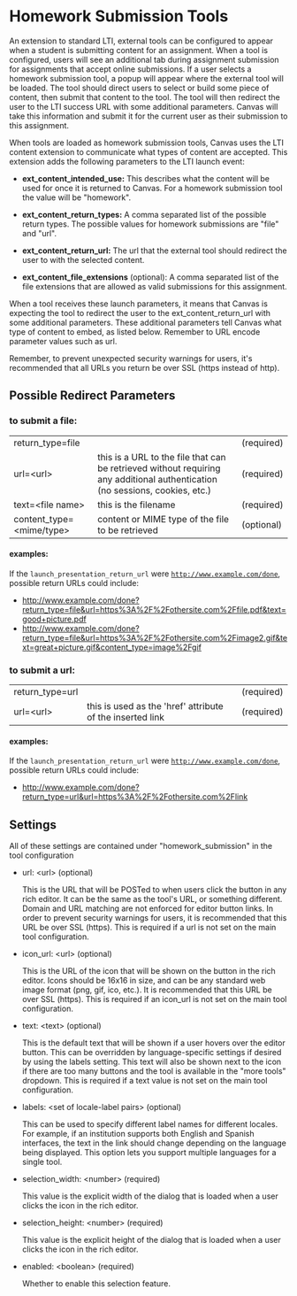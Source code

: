 Homework Submission Tools
=================================

An extension to standard LTI, external tools can be configured
to appear when a student is submitting content for an assignment.
When a tool is configured, users will see an additional tab during
assignment submission for assignments that accept online submissions.
If a user selects a homework submission tool, a popup will appear
where the external tool will be loaded. The tool should direct users
to select or build some piece of content, then submit that content to
the tool. The tool will then redirect the user to the LTI success URL
with some additional parameters. Canvas will take this information and
submit it for the current user as their submission to this assignment.

When tools are loaded as homework submission tools, Canvas uses the
LTI content extension to communicate what types of content are
accepted.  This extension adds the following parameters to the LTI
launch event:

-   <b>ext\_content\_intended\_use:</b> This describes what the content will be used
    for once it is returned to Canvas. For a homework submission tool the
    value will be "homework".

-   <b>ext\_content\_return\_types:</b> A comma separated list of the possible return
    types.  The possible values for homework submissions are "file" and "url".

-   <b>ext\_content\_return\_url:</b> The url that the external tool should redirect
    the user to with the selected content.

-   <b>ext\_content\_file\_extensions</b> (optional): A comma separated list of the file
    extensions that are allowed as valid submissions for this assignment.

When a tool receives these launch parameters, it means that Canvas is
expecting the tool to redirect the user to the ext_content_return_url
with some additional parameters. These additional parameters tell
Canvas what type of content to embed, as listed below. Remember to
URL encode parameter values such as url.

Remember, to prevent unexpected security warnings for users, it's recommended
that all URLs you return be over SSL (https instead of http).

## Possible Redirect Parameters
### to submit a file:
<table class="tool">
  <tr>
    <td>return_type=file</td>
    <td></td>
    <td>(required)</td>
  </tr><tr>
    <td>url=&lt;url&gt;</td>
    <td>this is a URL to the file that can be retrieved without requiring any additional authentication (no sessions, cookies, etc.)</td>
    <td>(required)</td>
  </tr><tr>
    <td>text=&lt;file name&gt;</td>
    <td>this is the filename</td>
    <td>(required)</td>
  </tr><tr>
    <td>content_type=&lt;mime/type&gt;</td>
    <td>content or MIME type of the file to be retrieved</td>
    <td>(optional)</td>
  </tr>
</table>

#### examples:
If the `launch_presentation_return_url` were
<code>http://www.example.com/done</code>, possible return URLs could include:

- http://www.example.com/done?return_type=file&url=https%3A%2F%2Fothersite.com%2Ffile.pdf&text=good+picture.pdf
- http://www.example.com/done?return_type=file&url=https%3A%2F%2Fothersite.com%2Fimage2.gif&text=great+picture.gif&content_type=image%2Fgif

### to submit a url:
<table class="tool">
  <tr>
    <td>return_type=url</td>
    <td></td>
    <td>(required)</td>
  </tr><tr>
    <td>url=&lt;url&gt;</td>
    <td>this is used as the 'href' attribute of the inserted link</td>
    <td>(required)</td>
  </tr>
</table>

#### examples:
If the `launch_presentation_return_url` were
<code>http://www.example.com/done</code>, possible return URLs could include:

- http://www.example.com/done?return_type=url&url=https%3A%2F%2Fothersite.com%2Flink

## Settings
All of these settings are contained under "homework_submission" in the tool configuration

-   url: &lt;url&gt; (optional)

    This is the URL that will be POSTed to when users click the button in any rich editor. It can be the same as the tool's URL, or something different. Domain and URL matching are not enforced for editor button links. In order to prevent security warnings for users, it is recommended that this URL be over SSL (https).
    This is required if a url is not set on the main tool configuration.
  
-   icon_url: &lt;url&gt; (optional)

    This is the URL of the icon that will be shown on the button in the rich editor. Icons should be 16x16 in size, and can be any standard web image format (png, gif, ico, etc.). It is recommended that this URL be over SSL (https).
    This is required if an icon_url is not set on the main tool configuration.
  
-   text: &lt;text&gt; (optional)

    This is the default text that will be shown if a user hovers over the editor button. This can be overridden by language-specific settings if desired by using the labels setting. This text will also be shown next to the icon if there are too many buttons and the tool is available in the "more tools" dropdown.
    This is required if a text value is not set on the main tool configuration.
  
-   labels: &lt;set of locale-label pairs&gt; (optional)

    This can be used to specify different label names for different locales. For example, if an institution supports both English and Spanish interfaces, the text in the link should change depending on the language being displayed. This option lets you support multiple languages for a single tool.
  
-   selection_width: &lt;number&gt; (required)

    This value is the explicit width of the dialog that is loaded when a user clicks the icon in the rich editor.
  
-   selection_height: &lt;number&gt; (required)

    This value is the explicit height of the dialog that is loaded when a user clicks the icon in the rich editor.

-   enabled: &lt;boolean&gt; (required)

    Whether to enable this selection feature.
